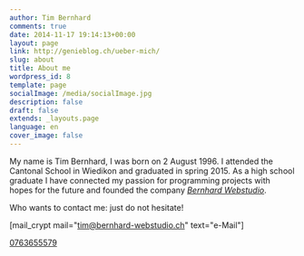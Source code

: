 ```yaml
---
author: Tim Bernhard
comments: true
date: 2014-11-17 19:14:13+00:00
layout: page
link: http://genieblog.ch/ueber-mich/
slug: about
title: About me
wordpress_id: 8
template: page
socialImage: /media/socialImage.jpg
description: false
draft: false
extends: _layouts.page
language: en
cover_image: false
---
```


My name is Tim Bernhard, I was born on 2 August 1996.
I attended the Cantonal School in Wiedikon and graduated in spring 2015. As a high school graduate I have connected my passion for programming projects with hopes for the future and founded the company [_Bernhard Webstudio_](http://bernhard-webstudio.ch).

Who wants to contact me: just do not hesitate!

[mail_crypt mail="tim@bernhard-webstudio.ch" text="e-Mail"]

[0763655579](tel:+41763655579)
